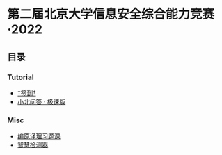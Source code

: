 # 第二届北京大学信息安全综合能力竞赛·2022

## 目录

### Tutorial

- [†签到†](./prob19/README.md)
- [小北问答 · 极速版](./prob01/README.md)

### Misc

- [编原译理习题课](./prob04/README.md)
- [智慧检测器](./prob03/README.md)
